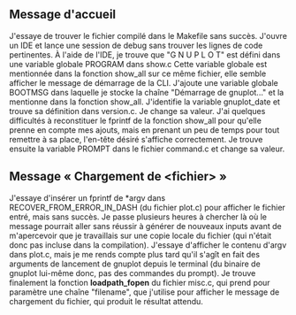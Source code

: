 
## Message d'accueil

J'essaye de trouver le fichier compilé dans le Makefile sans succès.
J'ouvre un IDE et lance une session de debug sans trouver les lignes de code pertinentes.
À l'aide de l'IDE, je trouve que "G N U P L O T" est défini dans une variable globale PROGRAM dans show.c
Cette variable globale est mentionnée dans la fonction show_all sur ce même fichier, elle semble afficher le message de démarrage de la CLI.
J'ajoute une variable globale BOOTMSG dans laquelle je stocke la chaîne "Démarrage de gnuplot..." et la mentionne dans la fonction show_all.
J'identifie la variable gnuplot_date et trouve sa définition dans version.c. Je change sa valeur.
J'ai quelques difficultés à reconstituer le fprintf de la fonction show_all pour qu'elle prenne en compte mes ajouts, mais en prenant un peu de temps pour tout remettre à sa place, l'en-tête désiré s'affiche correctement.
Je trouve ensuite la variable PROMPT dans le fichier command.c et change sa valeur.

## Message « Chargement de <fichier\> »

J'essaye d'insérer un fprintf de *argv dans RECOVER_FROM_ERROR_IN_DASH (du fichier plot.c) pour afficher le fichier entré, mais sans succès.
Je passe plusieurs heures à chercher là où le message pourrait aller sans réussir à générer de nouveaux inputs avant de m'apercevoir que je travaillais sur une copie locale du fichier (qui n'était donc pas incluse dans la compilation).
J'essaye d'afficher le contenu d'argv dans plot.c, mais je me rends compte plus tard qu'il s'agît en fait des arguments de lancement de gnuplot depuis le terminal (du binaire de gnuplot lui-même donc, pas des commandes du prompt).
Je trouve finalement la fonction **loadpath_fopen** du fichier misc.c, qui prend pour paramètre une chaîne "filename", que j'utilise pour afficher le message de chargement du fichier, qui produit le résultat attendu.
<!--stackedit_data:
eyJoaXN0b3J5IjpbLTc4NTkxNzU2NCw4MTc0Njc3NjUsNzA5Nj
UwMDMyLC0xNjUzODUzNTQ0LDEwNDgyODI3MzEsLTIwODg3NDY2
MTJdfQ==
-->